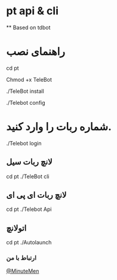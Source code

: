 # pt api & cli
** Based on tdbot 


# راهنمای نصب 

cd pt

Chmod +x TeleBot

./TeleBot install

./Telebot config
# شماره ربات را وارد کنید.
./Telebot login

## لانچ ربات سیل
cd pt 
./TeleBot cli
## لانچ ربات ای پی ای 
cd pt
./Telebot Api

## اتولانچ
cd pt
./Autolaunch

### ارتباط با من

[@MinuteMen](https://telegram.me/MinuteMen)
